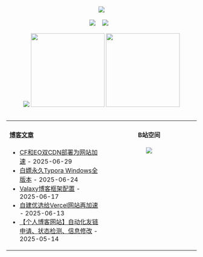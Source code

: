 <!-- 动态打字效果 -->
<h1 align="center">
  <a href="https://blog.mnxy.eu.org/">
    <img style="margin:auto" src="https://readme-typing-svg.herokuapp.com?color=%2336BCF7&lines=&nbsp;&nbsp;&nbsp;&nbsp;&nbsp;&nbsp;今日事，今日毕！">
  </a>
</h1>

<!-- 个人资料徽标 -->
<div align="center">
  <a href="https://blog.mnxy.eu.org/"><img src="https://img.shields.io/badge/website-个人博客-5c5c5c?style=flat&logo=github"></a>&emsp;
  <a href="https://space.bilibili.com/381745966"><img src="https://img.shields.io/badge/B站空间-bilibili-ff69b4?style=flat&logo=bilibili"></a>&emsp;
</div>
<br>

<!-- GitHub数据统计 -->
<div align="center">
  <img src="https://cdn.jsdmirror.com/gh/MengNianxiaoyao/MengNianxiaoyao@main/assets/github-contribution-grid-snake.svg" />
  <img height="195px" src="https://cdn.jsdmirror.com/gh/MengNianxiaoyao/MengNianxiaoyao@main/assets/github-stats.svg" />
  <img height="195px" src="https://cdn.jsdmirror.com/gh/MengNianxiaoyao/MengNianxiaoyao@main/assets/top-langs.svg" />
</div>
<br>

<table align="center">
  
<td valign="top" width="50%">
  
#### <a href="https://blog.mnxy.eu.org/" target="_blank">博客文章</a>
  
<!-- START_SECTION:blog -->
* <a href='https://blog.mnxy.eu.org/posts/tech/cf-eo' target='_blank'>CF和EO双CDN部署为网站加速</a> - 2025-06-29
* <a href='https://blog.mnxy.eu.org/posts/tech/typora' target='_blank'>白嫖永久Typora Windows全版本</a> - 2025-06-24
* <a href='https://blog.mnxy.eu.org/posts/valaxy/config' target='_blank'>Valaxy博客框架配置</a> - 2025-06-17
* <a href='https://blog.mnxy.eu.org/posts/tech/cdnip' target='_blank'>自建优选给Vercel网站再加速</a> - 2025-06-13
* <a href='https://blog.mnxy.eu.org/posts/boke/friends' target='_blank'>【个人博客网站】自动化友链申请、状态检测、信息修改</a> - 2025-05-14
<!-- END_SECTION:blog -->
</td>
<td valign="top" width="50%">
  <!-- BiliBili数据 -->
<div align="center">
  
#### B站空间
  <a href="https://space.bilibili.com/381745966"><img src="https://stats.justsong.cn/api/bilibili/?id=381745966"/></a>
</div>
</td> 
</table>
